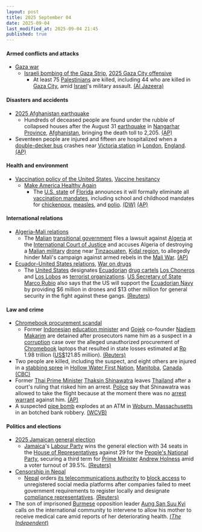 ```yaml
---
layout: post
title: 2025 September 04
date: 2025-09-04
last_modified_at: 2025-09-04 21:45
published: true
---
```



#### Armed conflicts and attacks

* [Gaza war](https://en.wikipedia.org/wiki/Gaza_war "Gaza war")
  * [Israeli bombing of the Gaza Strip](https://en.wikipedia.org/wiki/Israeli_bombing_of_the_Gaza_Strip "Israeli bombing of the Gaza Strip"), [2025 Gaza City offensive](https://en.wikipedia.org/wiki/2025_Gaza_City_offensive "2025 Gaza City offensive")
    * At least 75 [Palestinians](https://en.wikipedia.org/wiki/Palestinians "Palestinians") are killed, including 44 who are killed in [Gaza City](https://en.wikipedia.org/wiki/Gaza_City "Gaza City"), amid [Israel](https://en.wikipedia.org/wiki/Israel "Israel")'s military assault. [(Al Jazeera)](https://www.aljazeera.com/news/liveblog/2025/9/4/live-hamas-says-ready-for-truce-deal-as-israel-pounds-gaza-city-overnight)

#### Disasters and accidents

* [2025 Afghanistan earthquake](https://en.wikipedia.org/wiki/2025_Afghanistan_earthquake "2025 Afghanistan earthquake")
  * Hundreds of deceased people are found under the rubble of collapsed houses after the August 31 [earthquake](https://en.wikipedia.org/wiki/Earthquake "Earthquake") in [Nangarhar Province](https://en.wikipedia.org/wiki/Nangarhar_Province "Nangarhar Province"), [Afghanistan](https://en.wikipedia.org/wiki/Afghanistan "Afghanistan"), bringing the death toll to 2,205. [(AP)](https://apnews.com/article/afghanistan-earthquake-deaths-50fe948763c786f36780267a8a7e9afc)
* Seventeen people are injured and fifteen are hospitalized when a [double-decker bus](https://en.wikipedia.org/wiki/Double-decker_bus "Double-decker bus") crashes near [Victoria station](https://en.wikipedia.org/wiki/London_Victoria_station "London Victoria station") in [London](https://en.wikipedia.org/wiki/London "London"), [England](https://en.wikipedia.org/wiki/England "England"). [(AP)](https://apnews.com/article/london-bus-crash-victoria-station-injuries-275007304c62eff0d57cba27d45ab9d4)

#### Health and environment

* [Vaccination policy of the United States](https://en.wikipedia.org/wiki/Vaccination_policy_of_the_United_States "Vaccination policy of the United States"), [Vaccine hesitancy](https://en.wikipedia.org/wiki/Vaccine_hesitancy "Vaccine hesitancy")
  * [Make America Healthy Again](https://en.wikipedia.org/wiki/Make_America_Healthy_Again "Make America Healthy Again")
    * The [U.S. state](https://en.wikipedia.org/wiki/States_of_the_United_States "States of the United States") of [Florida](https://en.wikipedia.org/wiki/Florida "Florida") announces it will formally eliminate all [vaccination mandates](https://en.wikipedia.org/wiki/Vaccination_policy "Vaccination policy"), including school and childhood mandates for [chickenpox](https://en.wikipedia.org/wiki/Chickenpox "Chickenpox"), [measles](https://en.wikipedia.org/wiki/Measles "Measles"), and [polio](https://en.wikipedia.org/wiki/Polio "Polio"). [(DW)](https://www.dw.com/en/us-florida-to-abolish-all-vaccine-mandates/a-73886198) [(AP)](https://apnews.com/article/florida-vaccine-mandates-desantis-schools-health-38688345e8d2cac6ecc6e92f3babe0f8)

#### International relations

* [Algeria–Mali relations](https://en.wikipedia.org/wiki/Algeria%E2%80%93Mali_relations "Algeria–Mali relations")
  * The [Malian](https://en.wikipedia.org/wiki/Mali "Mali") [transitional government](https://en.wikipedia.org/wiki/Politics_of_Mali "Politics of Mali") files a lawsuit against [Algeria](https://en.wikipedia.org/wiki/Algeria "Algeria") at the [International Court of Justice](https://en.wikipedia.org/wiki/International_Court_of_Justice "International Court of Justice") and accuses Algeria of destroying a [Malian military](https://en.wikipedia.org/wiki/Malian_Armed_Forces "Malian Armed Forces") [drone](https://en.wikipedia.org/wiki/Drone_warfare "Drone warfare") near [Tinzaouaten](https://en.wikipedia.org/wiki/Tinzaouaten "Tinzaouaten"), [Kidal region](https://en.wikipedia.org/wiki/Kidal_region "Kidal region"), to allegedly hinder Mali's campaign against armed rebels in the [Mali War](https://en.wikipedia.org/wiki/Mali_War "Mali War"). [(AP)](https://apnews.com/article/mali-icj-case-algeria-drone-0cc0b2aaea816d6386affac4e1556733)
* [Ecuador–United States relations](https://en.wikipedia.org/wiki/Ecuador%E2%80%93United_States_relations "Ecuador–United States relations"), [War on drugs](https://en.wikipedia.org/wiki/War_on_drugs "War on drugs")
  * The [United States](https://en.wikipedia.org/wiki/United_States "United States") designates [Ecuadorian](https://en.wikipedia.org/wiki/Ecuador "Ecuador") [drug cartels](https://en.wikipedia.org/wiki/Drug_cartel "Drug cartel") [Los Choneros](https://en.wikipedia.org/wiki/Los_Choneros "Los Choneros") and [Los Lobos](https://en.wikipedia.org/wiki/Los_Lobos_%28gang%29 "Los Lobos (gang)") as [terrorist organizations](https://en.wikipedia.org/wiki/Terrorist_organizations "Terrorist organizations"). [US Secretary of State](https://en.wikipedia.org/wiki/United_States_Secretary_of_State "United States Secretary of State") [Marco Rubio](https://en.wikipedia.org/wiki/Marco_Rubio "Marco Rubio") also says that the US will support the [Ecuadorian Navy](https://en.wikipedia.org/wiki/Ecuadorian_Navy "Ecuadorian Navy") by providing $6 million in drones and $13 other million for general security in the fight against these gangs. [(Reuters)](https://www.reuters.com/world/americas/us-designates-ecuador-gangs-terrorist-organizations-2025-09-04/)

#### Law and crime

* [Chromebook procurement scandal](https://en.wikipedia.org/wiki/Chromebook_procurement_scandal "Chromebook procurement scandal")
  * Former [Indonesian](https://en.wikipedia.org/wiki/Indonesia "Indonesia") [education minister](https://en.wikipedia.org/wiki/Ministry_of_Education%2C_Culture%2C_Research%2C_and_Technology "Ministry of Education, Culture, Research, and Technology") and [Gojek](https://en.wikipedia.org/wiki/Gojek "Gojek") co-founder [Nadiem Makarim](https://en.wikipedia.org/wiki/Nadiem_Makarim "Nadiem Makarim") are detained after prosecutors name him as a suspect in a [corruption](https://en.wikipedia.org/wiki/Corruption_in_Indonesia "Corruption in Indonesia") case over the alleged unauthorized procurement of [Chromebook](https://en.wikipedia.org/wiki/Chromebook "Chromebook") laptops that resulted in state losses estimated at [Rp](https://en.wikipedia.org/wiki/Indonesian_rupiah "Indonesian rupiah") 1.98 trillion ([US$](https://en.wikipedia.org/wiki/United_States_dollar "United States dollar")121.85 million). [(Reuters)](https://www.reuters.com/sustainability/indonesia-detains-former-minister-gojek-founder-suspect-graft-case-2025-09-04/)
* Two people are killed, including the suspect, and eight others are injured in a [stabbing spree](https://en.wikipedia.org/wiki/Spree_killer "Spree killer") in [Hollow Water First Nation](https://en.wikipedia.org/wiki/Hollow_Water_First_Nation "Hollow Water First Nation"), [Manitoba](https://en.wikipedia.org/wiki/Manitoba "Manitoba"), [Canada](https://en.wikipedia.org/wiki/Canada "Canada"). [(CBC)](https://www.cbc.ca/news/canada/manitoba/hollow-water-first-nation-serious-incident-rcmp-1.7624882)
* Former [Thai Prime Minister](https://en.wikipedia.org/wiki/Prime_Minister_of_Thailand "Prime Minister of Thailand") [Thaksin Shinawatra](https://en.wikipedia.org/wiki/Thaksin_Shinawatra "Thaksin Shinawatra") leaves [Thailand](https://en.wikipedia.org/wiki/Thailand "Thailand") after a court's ruling that risked him an arrest. [Police](https://en.wikipedia.org/wiki/Royal_Thai_Police "Royal Thai Police") say that Shinawatra was allowed to take the flight because at the moment there was no [arrest warrant](https://en.wikipedia.org/wiki/Arrest_warrant "Arrest warrant") against him. [(AP)](https://apnews.com/article/thaksin-shinawatra-hospital-constitutional-court-politics-e65bf7a070c1e6548a6a4415d35703d5)
* A suspected [pipe bomb](https://en.wikipedia.org/wiki/Pipe_bomb "Pipe bomb") explodes at an ATM in [Woburn, Massachusetts](https://en.wikipedia.org/wiki/Woburn%2C_Massachusetts "Woburn, Massachusetts") in an botched bank robbery. [(WCVB)](https://www.wcvb.com/article/investigation-atm-vandalized-woburn/65983703)

#### Politics and elections

* [2025 Jamaican general election](https://en.wikipedia.org/wiki/2025_Jamaican_general_election "2025 Jamaican general election")
  * [Jamaica](https://en.wikipedia.org/wiki/Jamaica "Jamaica")'s [Labour Party](https://en.wikipedia.org/wiki/Jamaica_Labour_Party "Jamaica Labour Party") wins the general election with 34 seats in the [House of Representatives](https://en.wikipedia.org/wiki/Parliament_of_Jamaica "Parliament of Jamaica") against 29 for the [People's National Party](https://en.wikipedia.org/wiki/People%27s_National_Party "People's National Party"), securing a third term for [Prime Minister](https://en.wikipedia.org/wiki/Prime_Minister_of_Jamaica "Prime Minister of Jamaica") [Andrew Holness](https://en.wikipedia.org/wiki/Andrew_Holness "Andrew Holness") amid a voter turnout of 39.5%. [(Reuters)](https://www.reuters.com/world/americas/jamaicas-labour-party-wins-third-term-promising-tax-cuts-2025-09-04/)
* [Censorship in Nepal](https://en.wikipedia.org/wiki/Censorship_in_Nepal "Censorship in Nepal")
  * [Nepal](https://en.wikipedia.org/wiki/Nepal "Nepal") orders [its telecommunications authority](https://en.wikipedia.org/wiki/Nepal_Telecommunications_Authority "Nepal Telecommunications Authority") to [block access](https://en.wikipedia.org/wiki/Internet_censorship "Internet censorship") to unregistered social media platforms after companies failed to meet government requirements to register locally and designate [compliance representatives](https://en.wikipedia.org/wiki/Regulatory_affairs "Regulatory affairs"). [(Reuters)](https://www.reuters.com/sustainability/society-equity/nepal-block-some-social-media-including-facebook-2025-09-04/)
* The son of imprisoned [Burmese](https://en.wikipedia.org/wiki/Myanmar "Myanmar") opposition leader [Aung San Suu Kyi](https://en.wikipedia.org/wiki/Aung_San_Suu_Kyi "Aung San Suu Kyi") calls on the international community to intervene to allow his mother to receive medical care amid reports of her deteriorating health. [(*The Independent*)](https://www.independent.co.uk/asia/southeast-asia/aung-san-suu-kyi-health-myanmar-son-b2819944.html)
